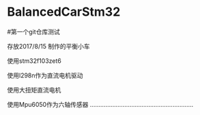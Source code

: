 # BalancedCarStm32

#第一个git仓库测试

存放2017/8/15 制作的平衡小车

使用stm32f103zet6

使用l298n作为直流电机驱动

使用大扭矩直流电机

使用Mpu6050作为六轴传感器
……………………………………………………

